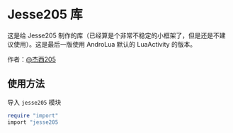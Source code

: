 # Jesse205 库

这是给 Jesse205 制作的库（已经算是个非常不稳定的小框架了，但是还是不建议使用）。这是最后一版使用 AndroLua 默认的 LuaActivity 的版本。

作者：[@杰西205](http://www.coolapk.com/u/1432137)

## 使用方法

导入 `jesse205` 模块

``` lua
require "import"
import "jesse205
```
